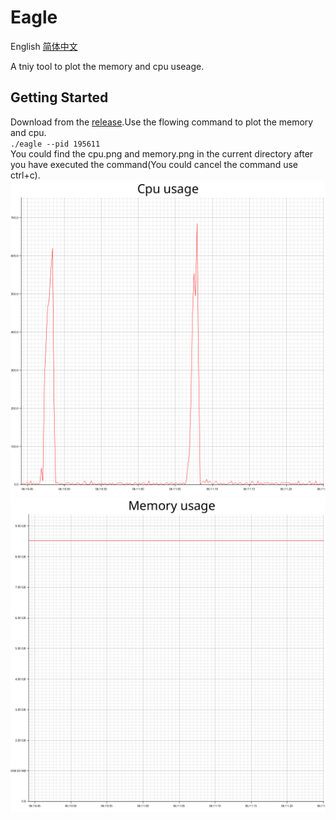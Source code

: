 # Eagle
English  [简体中文](./README_CN.md) 

A tniy tool to plot the memory and cpu useage.
## Getting Started
Download from the [release](https://github.com/lsk569937453/eagle/releases).Use the flowing command to plot the memory and cpu.  
`
./eagle --pid 195611
`  
You could find the cpu.png and memory.png in the current directory after you have executed the command(You could cancel the command use ctrl+c).
![Cpu usage](https://raw.githubusercontent.com/lsk569937453/image_repo/22647047684f707de230ec06033aef110e12ff66/cpu.png)
![Memory usage](https://raw.githubusercontent.com/lsk569937453/image_repo/22647047684f707de230ec06033aef110e12ff66/memory.png)